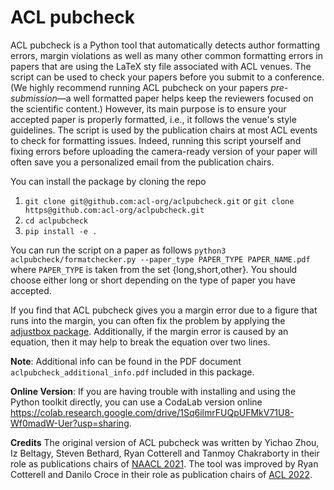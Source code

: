 # ACL pubcheck
ACL pubcheck is a Python tool that automatically detects author formatting errors, margin violations as well as many other common formatting errors in papers that are using the LaTeX sty file associated with ACL venues. The script can be used to check your papers before you submit to a conference. (We highly recommend running ACL pubcheck on your papers *pre-submission*&mdash;a well formatted paper helps keep the reviewers focused on the scientific content.) However, its main purpose is to ensure your accepted paper is properly formatted, i.e., it follows the venue's style guidelines. The script is used by the publication chairs at most ACL events to check for formatting issues. Indeed, running this script yourself and fixing errors before uploading the camera-ready version of your paper will often save you a personalized email from the publication chairs. 

You can install the package by cloning the repo
1. ``git clone git@github.com:acl-org/aclpubcheck.git`` or ``git clone https@github.com:acl-org/aclpubcheck.git``
2. ``cd aclpubcheck``
3. ``pip install -e .``

You can run the script on a paper as follows
``python3 aclpubcheck/formatchecker.py --paper_type PAPER_TYPE PAPER_NAME.pdf`` where ``PAPER_TYPE`` is taken from the set {long,short,other}. You should choose either long or short depending on the type of paper you have accepted.

If you find that ACL pubcheck gives you a margin error due to a figure that runs into the margin, you can often fix the problem by applying the [adjustbox package](https://ctan.org/pkg/adjustbox?lang=en). Additionally, if the margin error is caused by an equation, then it may help to break the equation over two lines.

**Note**: Additional info can be found in the PDF document ``aclpubcheck_additional_info.pdf`` included in this package.

**Online Version**: If you are having trouble with installing and using the Python toolkit directly, you can use a CodaLab version online https://colab.research.google.com/drive/1Sq6ilmrFUQpUFMkV71U8-Wf0madW-Uer?usp=sharing. 

**Credits**
The original version of ACL pubcheck was written by Yichao Zhou, Iz Beltagy, Steven Bethard, Ryan Cotterell and Tanmoy Chakraborty in their role as publications chairs of [NAACL 2021](https://2021.naacl.org/organization/). The tool was improved by Ryan Cotterell and Danilo Croce in their role as publication chairs of [ACL 2022](https://www.2022.aclweb.org/organisers). 
